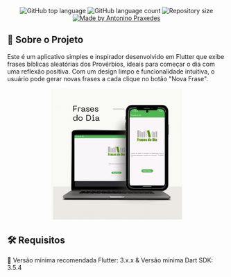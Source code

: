 <p align="center">
  <img alt="GitHub top language" src="https://img.shields.io/github/languages/top/antonino3g/frases-do-dia">
  <img alt="GitHub language count" src="https://img.shields.io/github/languages/count/antonino3g/frases-do-dia">
  <img alt="Repository size" src="https://img.shields.io/github/repo-size/antonino3g/frases-do-dia">
  <a href="https://github.com/antonino3g/">
    <img alt="Made by Antonino Praxedes" src="https://img.shields.io/badge/created%20by-Antonino%20Praxedes-blue">
  </a>
</p>

## 📜  Sobre o Projeto

Este é um aplicativo simples e inspirador desenvolvido em Flutter que exibe frases bíblicas aleatórias dos Provérbios, ideais para começar o dia com uma reflexão positiva. Com um design limpo e funcionalidade intuitiva, o usuário pode gerar novas frases a cada clique no botão "Nova Frase".

<p align="center">
  <img alt="new-exemple" src="app/assets/printscreen.gif" width="60%">
</p>

## :hammer_and_wrench: Requisitos
<p>
  📱 Versão mínima recomendada Flutter: 3.x.x & Versão mínima Dart SDK: 3.5.4
</p>

